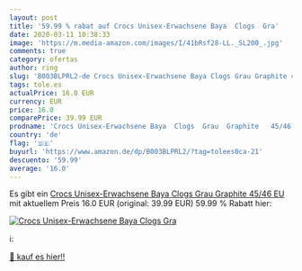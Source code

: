 ```yaml
---
layout: post
title: '59.99 % rabat auf Crocs Unisex-Erwachsene Baya  Clogs  Gra'
date: 2020-03-11 10:38:33
image: 'https://m.media-amazon.com/images/I/41bRsf28-LL._SL200_.jpg'
comments: true
category: ofertas
author: ring
slug: 'B003BLPRL2-de Crocs Unisex-Erwachsene Baya Clogs Grau Graphite 45/46 EU'
tags: tole.es
actualPrice: 16.0 EUR
currency: EUR
price: 16.0
comparePrice: 39.99 EUR
prodname: 'Crocs Unisex-Erwachsene Baya  Clogs  Grau  Graphite   45/46 EU'
country: 'de'
flag: '🇩🇪'
buyurl: 'https://www.amazon.de/dp/B003BLPRL2/?tag=tolees0ca-21'
descuento: '59.99'
average: '16.0'
---
```


Es gibt ein [Crocs Unisex-Erwachsene Baya  Clogs  Grau  Graphite   45/46 EU](https://www.amazon.de/dp/B003BLPRL2/?tag=tolees0ca-21) mit aktuellem Preis 16.0 EUR (original: 39.99 EUR) 59.99 % Rabatt hier:

[![Crocs Unisex-Erwachsene Baya  Clogs  Gra](https://m.media-amazon.com/images/I/41bRsf28-LL._SL200_.jpg)](https://www.amazon.de/dp/B003BLPRL2/?tag=tolees0ca-21)

ℹ️:


[🛒 kauf es hier!!](https://www.amazon.de/dp/B003BLPRL2/?tag=tolees0ca-21)

